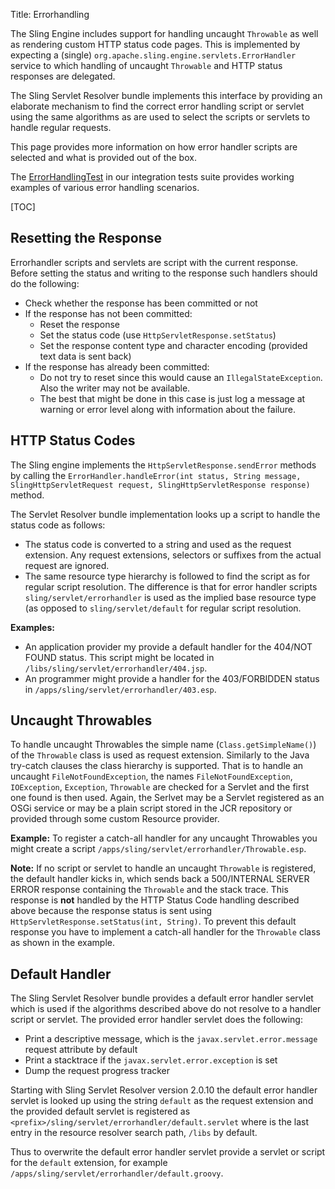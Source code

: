 Title: Errorhandling

The Sling Engine includes support for handling uncaught `Throwable` as well as rendering custom HTTP status code pages. This is implemented by expecting a (single) `org.apache.sling.engine.servlets.ErrorHandler` service to which handling of uncaught `Throwable` and HTTP status responses are delegated.

The Sling Servlet Resolver bundle implements this interface by providing an elaborate mechanism to find the correct error handling script or servlet using the same algorithms as are used to select the scripts or servlets to handle regular requests.

This page provides more information on how error handler scripts are selected and what is provided out of the box.

The [ErrorHandlingTest][1] in our integration tests suite provides 
working examples of various error handling scenarios.

[TOC]

## Resetting the Response

Errorhandler scripts and servlets are script with the current response. Before setting
the status and writing to the response such handlers should do the following:

* Check whether the response has been committed or not
* If the response has not been committed:
    * Reset the response
    * Set the status code (use `HttpServletResponse.setStatus`)
    * Set the response content type and character encoding (provided text data is sent back)
* If the response has already been committed:
    * Do not try to reset since this would cause an `IllegalStateException`. Also the writer may not be available.
    * The best that might be done in this case is just log a message at warning or error level along with information about the failure.


## HTTP Status Codes

The Sling engine implements the `HttpServletResponse.sendError` methods by calling the `ErrorHandler.handleError(int status, String message, SlingHttpServletRequest request, SlingHttpServletResponse response)` method.

The Servlet Resolver bundle implementation looks up a script to handle the status code as follows:

  * The status code is converted to a string and used as the request extension. Any request extensions, selectors or suffixes from the actual request are ignored.
  * The same resource type hierarchy is followed to find the script as for regular script resolution. The difference is that for error handler scripts `sling/servlet/errorhandler` is used as the implied base resource type (as opposed to `sling/servlet/default` for regular script resolution.

**Examples:**

  * An application provider my provide a default handler for the 404/NOT FOUND status. This script might be located in `/libs/sling/servlet/errorhandler/404.jsp`.
  * An programmer might provide a handler for the 403/FORBIDDEN status in `/apps/sling/servlet/errorhandler/403.esp`.


## Uncaught Throwables

To handle uncaught Throwables the simple name (`Class.getSimpleName()`) of the `Throwable` class is used as request extension. Similarly to the Java try-catch clauses the class hierarchy is supported. That is to handle an uncaught `FileNotFoundException`, the names `FileNotFoundException`, `IOException`, `Exception`, `Throwable` are checked for a Servlet and the first one found is then used. Again, the Serlvet may be a Servlet registered as an OSGi service or may be a plain script stored in the JCR repository or provided through some custom Resource provider.

**Example:**
To register a catch-all handler for any uncaught Throwables you might create a script `/apps/sling/servlet/errorhandler/Throwable.esp`.

**Note:** If no script or servlet to handle an uncaught `Throwable` is registered, the default handler kicks in, which sends back a 500/INTERNAL SERVER ERROR response containing the `Throwable` and the stack trace. This response is **not** handled by the HTTP Status Code handling described above because the response status is sent using `HttpServletResponse.setStatus(int, String)`. To prevent this default response you have to implement a catch-all handler for the `Throwable` class as shown in the example.

## Default Handler

The Sling Servlet Resolver bundle provides a default error handler servlet which is used if the algorithms described above do not resolve to a handler script or servlet. The provided error handler servlet does the following:

  * Print a descriptive message, which is the `javax.servlet.error.message` request attribute by default
  * Print a stacktrace if the `javax.servlet.error.exception` is set
  * Dump the request progress tracker

Starting with Sling Servlet Resolver version 2.0.10 the default error handler servlet is looked up using the string `default` as the request extension and the provided default servlet is registered as `<prefix>/sling/servlet/errorhandler/default.servlet` where <prefix> is the last entry in the resource resolver search path, `/libs` by default.

Thus to overwrite the default error handler servlet provide a servlet or script for the `default` extension, for example `/apps/sling/servlet/errorhandler/default.groovy`.


  [1]: https://svn.apache.org/repos/asf/sling/trunk/launchpad/integration-tests/src/main/java/org/apache/sling/launchpad/webapp/integrationtest/servlets/resolver/errorhandler/ErrorHandlingTest.java